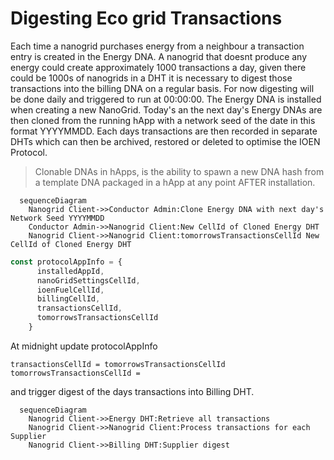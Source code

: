 # Digesting Eco grid Transactions
Each time a nanogrid purchases energy from a neighbour a transaction entry is created in the Energy DNA. A nanogrid that doesnt produce any energy could create approximately 1000 transactions a day, given there could be 1000s of nanogrids in a DHT it is necessary to digest those transactions into the billing DNA on a regular basis. For now digesting will be done daily and triggered to run at 00:00:00.
The Energy DNA is installed when creating a new NanoGrid. Today's an the next day's Energy DNAs are then cloned from the running hApp with a network seed of the date in this format YYYYMMDD. Each days transactions are then recorded in separate DHTs which can then be archived, restored or deleted to optimise the IOEN Protocol.
> Clonable DNAs in hApps, is the ability to spawn a new DNA hash from a template DNA packaged in a hApp at any point AFTER installation.


``` mermaid
  sequenceDiagram
    Nanogrid Client->>Conductor Admin:Clone Energy DNA with next day's Network Seed YYYYMMDD
    Conductor Admin->>Nanogrid Client:New CellId of Cloned Energy DHT
    Nanogrid Client->>Nanogrid Client:tomorrowsTransactionsCellId New CellId of Cloned Energy DHT
```
``` javascript
const protocolAppInfo = {
      installedAppId,
      nanoGridSettingsCellId,
      ioenFuelCellId,
      billingCellId,
      transactionsCellId,
      tomorrowsTransactionsCellId
    }
```
At midnight update protocolAppInfo 
```
transactionsCellId = tomorrowsTransactionsCellId
tomorrowsTransactionsCellId = 
```
 and trigger digest of the days transactions into Billing DHT.

``` mermaid
  sequenceDiagram
    Nanogrid Client->>Energy DHT:Retrieve all transactions
    Nanogrid Client->>Nanogrid Client:Process transactions for each Supplier
    Nanogrid Client->>Billing DHT:Supplier digest
```

